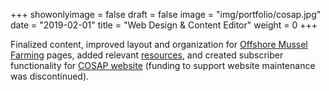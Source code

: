 +++
showonlyimage = false
draft = false
image = "img/portfolio/cosap.jpg"
date = "2019-02-01"
title = "Web Design & Content Editor"
weight = 0
+++

Finalized content, improved layout and organization for [Offshore Mussel Farming](https://www.sbcosap.org/mussel-farming) pages, added relevant [resources](https://www.sbcosap.org/resources), and created subscriber functionality for [COSAP website](https://sbcosap.org) (funding to support website maintenance was discontinued).